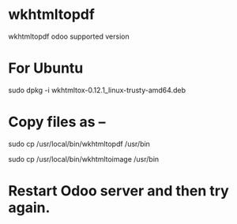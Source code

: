 # wkhtmltopdf
wkhtmltopdf odoo supported version

# For Ubuntu 
sudo dpkg -i wkhtmltox-0.12.1_linux-trusty-amd64.deb

# Copy files as –
sudo cp /usr/local/bin/wkhtmltopdf /usr/bin

sudo cp /usr/local/bin/wkhtmltoimage /usr/bin

# Restart Odoo server and then try again.
